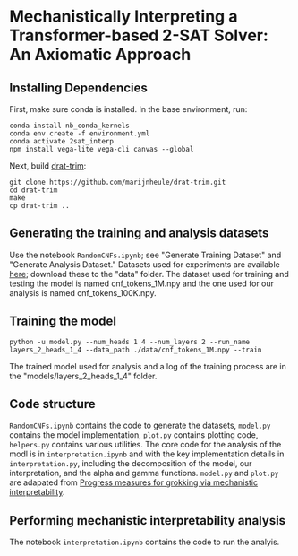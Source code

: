 # Mechanistically Interpreting a Transformer-based 2-SAT Solver: An Axiomatic Approach

## Installing Dependencies

First, make sure conda is installed. In the base environment, run:

```
conda install nb_conda_kernels
conda env create -f environment.yml
conda activate 2sat_interp
npm install vega-lite vega-cli canvas --global
```

Next, build [drat-trim](https://github.com/marijnheule/drat-trim):

```
git clone https://github.com/marijnheule/drat-trim.git
cd drat-trim
make
cp drat-trim ..
```

## Generating the training and analysis datasets

Use the notebook `RandomCNFs.ipynb`; see "Generate Training Dataset" and "Generate Analysis Dataset." Datasets used for experiments are available [here](https://zenodo.org/records/11239102); download these to the "data" folder. The dataset used for training and testing the model is named cnf_tokens_1M.npy and the one used for our analysis is named cnf_tokens_100K.npy.

## Training the model

`python -u model.py --num_heads 1 4 --num_layers 2 --run_name layers_2_heads_1_4 --data_path ./data/cnf_tokens_1M.npy --train`

The trained model used for analysis and a log of the training process are in the "models/layers_2_heads_1_4" folder.

## Code structure

`RandomCNFs.ipynb` contains the code to generate the datasets, `model.py` contains the model implementation, `plot.py` contains plotting code, `helpers.py` contains various utilities. The core code for the analysis of the modl is in `interpretation.ipynb` and with the key implementation details in `interpretation.py`, including the decomposition of the model, our interpretation, and the alpha and gamma functions.
`model.py` and `plot.py` are adapated from [Progress measures for grokking via mechanistic interpretability](https://github.com/mechanistic-interpretability-grokking/progress-measures-paper).

## Performing mechanistic interpretability analysis

The notebook `interpretation.ipynb` contains the code to run the analyis.

